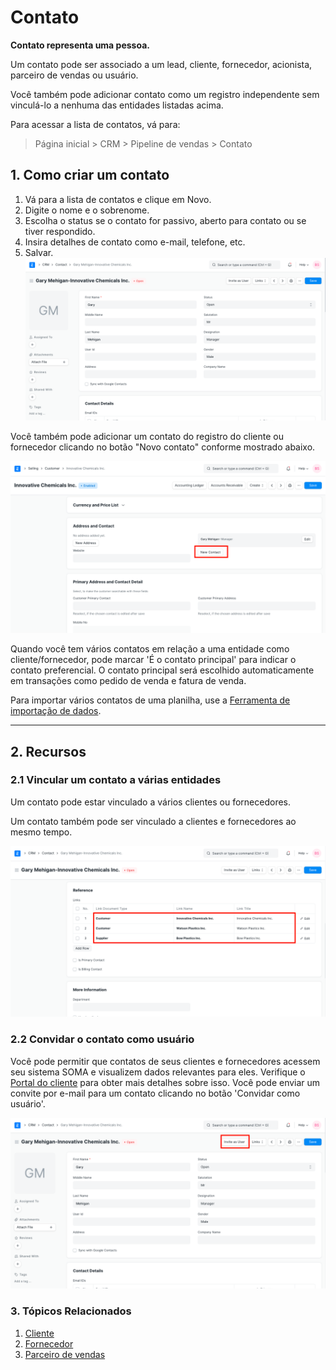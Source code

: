 # Contato


**Contato representa uma pessoa.**


Um contato pode ser associado a um lead, cliente, fornecedor, acionista, parceiro de vendas ou usuário.


Você também pode adicionar contato como um registro independente sem vinculá-lo a nenhuma das entidades listadas acima.


Para acessar a lista de contatos, vá para:



> 
> Página inicial > CRM > Pipeline de vendas > Contato
> 
> 
> 


## 1. Como criar um contato


1. Vá para a lista de contatos e clique em Novo.
2. Digite o nome e o sobrenome.
3. Escolha o status se o contato for passivo, aberto para contato ou se tiver respondido.
4. Insira detalhes de contato como e-mail, telefone, etc.
5. Salvar.
![Contact](/files/contact.png)


Você também pode adicionar um contato do registro do cliente ou fornecedor clicando no botão "Novo contato" conforme mostrado abaixo.


![Criar contato do cliente](/files/contact-from-customer.png)


Quando você tem vários contatos em relação a uma entidade como cliente/fornecedor, pode marcar 'É o contato principal' para indicar o contato preferencial. O contato principal será escolhido automaticamente em transações como pedido de venda e fatura de venda.


Para importar vários contatos de uma planilha, use a [Ferramenta de importação de dados](/docs/pt/setting-up/data/data-import).




---


## 2. Recursos


### 2.1 Vincular um contato a várias entidades


Um contato pode estar vinculado a vários clientes ou fornecedores.


Um contato também pode ser vinculado a clientes e fornecedores ao mesmo tempo.


![Vincular contato a várias entidades](/files/link-contact-to-multiple-entities.png)


### 2.2 Convidar o contato como usuário


Você pode permitir que contatos de seus clientes e fornecedores acessem seu sistema SOMA e visualizem dados relevantes para eles. Verifique o [Portal do cliente](/docs/pt/customer-portal) para obter mais detalhes sobre isso.
Você pode enviar um convite por e-mail para um contato clicando no botão 'Convidar como usuário'.


![Convidar contato como usuário](/files/invite-contact-as-a-user.png)


### 3. Tópicos Relacionados


1. [Cliente](/docs/pt/CRM/customer)
2. [Fornecedor](/docs/pt/buying)
3. [Parceiro de vendas](/docs/pt/selling)


